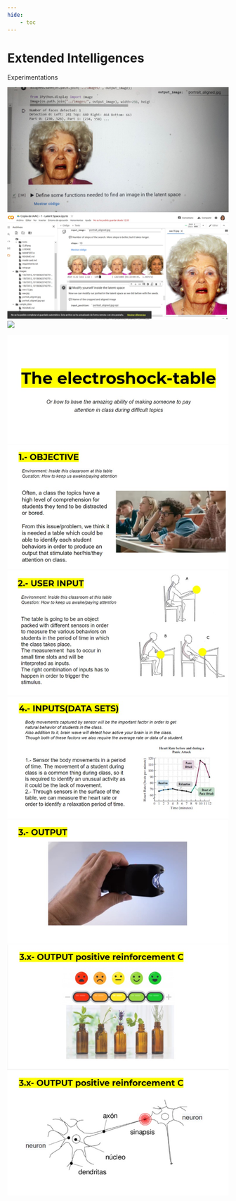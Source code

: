 ```yaml
---
hide:
    - toc
---
```


# Extended Intelligences


Experimentations

![](../images/ai/110.jpg)
![](../images/ai/111.jpg)
![](../images/ai/112.gif)


![](../images/ai/200.jpg)
![](../images/ai/201.jpg)
![](../images/ai/202.jpg)
![](../images/ai/203.jpg)
![](../images/ai/204.jpg)
![](../images/ai/205.jpg)
![](../images/ai/206.jpg)